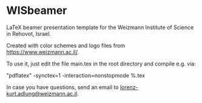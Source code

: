 # WISbeamer
LaTeX beamer presentation template for the Weizmann Institute of Science in Rehovot, Israel.

Created with color schemes and logo files from https://www.weizmann.ac.il/.

To use it, just edit the file main.tex in the root directory and compile e.g. via:

"pdflatex" -synctex=1 -interaction=nonstopmode %.tex

In case you have questions, send an email to lorenz-kurt.adlung@weizmann.ac.il.
